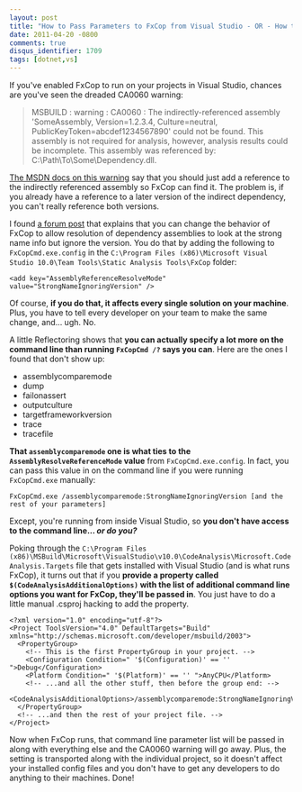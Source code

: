 ```yaml
---
layout: post
title: "How to Pass Parameters to FxCop from Visual Studio - OR - How to Fix the Dreaded CA0060 Warning"
date: 2011-04-20 -0800
comments: true
disqus_identifier: 1709
tags: [dotnet,vs]
---
```

If you've enabled FxCop to run on your projects in Visual Studio,
chances are you've seen the dreaded CA0060 warning:

> MSBUILD : warning : CA0060 : The indirectly-referenced assembly
> 'SomeAssembly, Version=1.2.3.4, Culture=neutral,
> PublicKeyToken=abcdef1234567890' could not be found. This assembly is
> not required for analysis, however, analysis results could be
> incomplete. This assembly was referenced by:
> C:\\Path\\To\\Some\\Dependency.dll.

[The MSDN docs on this
warning](http://msdn.microsoft.com/en-us/library/bb763128.aspx) say that
you should just add a reference to the indirectly referenced assembly so
FxCop can find it. The problem is, if you already have a reference to a
later version of the indirect dependency, you can't really reference
both versions.

I found [a forum
post](http://social.msdn.microsoft.com/Forums/en-US/vstscode/thread/c6780439-bc04-459e-80c3-d1712b2f5456/)
that explains that you can change the behavior of FxCop to allow
resolution of dependency assemblies to look at the strong name info but
ignore the version. You do that by adding the following to
`FxCopCmd.exe.config` in the
`C:\Program Files (x86)\Microsoft Visual Studio 10.0\Team Tools\Static Analysis Tools\FxCop`
folder:

`<add key="AssemblyReferenceResolveMode" value="StrongNameIgnoringVersion" />`

Of course, **if you do that, it affects every single solution on your
machine**. Plus, you have to tell every developer on your team to make
the same change, and... ugh. No.

A little Reflectoring shows that **you can actually specify a lot more
on the command line than running `FxCopCmd /?` says you can**. Here are
the ones I found that don't show up:

- assemblycomparemode
- dump
- failonassert
- outputculture
- targetframeworkversion
- trace
- tracefile

**That `assemblycomparemode` one is what ties to the
`AssemblyResolveReferenceMode` value** from `FxCopCmd.exe.config`. In
fact, you can pass this value in on the command line if you were running
`FxCopCmd.exe` manually:

`FxCopCmd.exe /assemblycomparemode:StrongNameIgnoringVersion [and the rest of your parameters]`

Except, you're running from inside Visual Studio, so **you don't have
access to the command line... *or do you?***

Poking through the
`C:\Program Files (x86)\MSBuild\Microsoft\VisualStudio\v10.0\CodeAnalysis\Microsoft.CodeAnalysis.Targets`
file that gets installed with Visual Studio (and is what runs FxCop), it
turns out that if you **provide a property called
`$(CodeAnalysisAdditionalOptions)` with the list of additional command
line options you want for FxCop, they'll be passed in**. You just have
to do a little manual .csproj hacking to add the property.

    <?xml version="1.0" encoding="utf-8"?>
    <Project ToolsVersion="4.0" DefaultTargets="Build" xmlns="http://schemas.microsoft.com/developer/msbuild/2003">
      <PropertyGroup>
        <!-- This is the first PropertyGroup in your project. -->
        <Configuration Condition=" '$(Configuration)' == '' ">Debug</Configuration>
        <Platform Condition=" '$(Platform)' == '' ">AnyCPU</Platform>
        <!-- ...and all the other stuff, then before the group end: -->
        <CodeAnalysisAdditionalOptions>/assemblycomparemode:StrongNameIgnoringVersion</CodeAnalysisAdditionalOptions>
      </PropertyGroup>
      <!-- ...and then the rest of your project file. -->
    </Project>

Now when FxCop runs, that command line parameter list will be passed in
along with everything else and the CA0060 warning will go away. Plus,
the setting is transported along with the individual project, so it
doesn't affect your installed config files and you don't have to get any
developers to do anything to their machines. Done!
